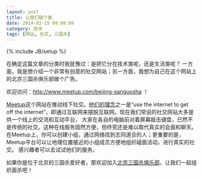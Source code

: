 ```yaml
---
layout: post
title: 让我们碰个面
date: 2014-02-15 09:09:09
category: 技术
tags: [网站, 社交, 三国杀]
---
```

{% include JB/setup %}

在确定这篇文章的分类时我犹豫过：是把它分在技术类呢，还是生活类呢？
一方面，我是想介绍一个非常有创意的社交网站；另一方面，我想为自己在这个网站上的北京三国杀俱乐部做个广告。

<!--more-->
欢迎访问：<http://www.meetup.com/beijing-sanguosha> ！

[Meetup](http://www.meetup.com/)这个网站在推动线下社交。[他们的理念](http://www.meetup.com/jobs/)之一是“use the internet
to get off the internet”，即通过互联网来摆脱互联网。现在我们常说的社交网站大多提供一个线上的交流和互动平台，
大家在各自的电脑前对着屏幕敲击键盘，已然不是传统的社交。这种在线服务固然方便，但终究还是难以取代真实的会面和聊天。
在Meetup上，你可以创建小组，通过网络找到志同道合的人；更重要的是，Meetup平台可以让地理位置接近的小组成员方便地组织碰面活动，进行真实的社交。
感兴趣者可以去试试他们的服务。

如果你是位于北京的三国杀爱好者，那欢迎加入[北京三国杀俱乐部](http://www.meetup.com/beijing-sanguosha)，让我们一起组织面杀吧！
